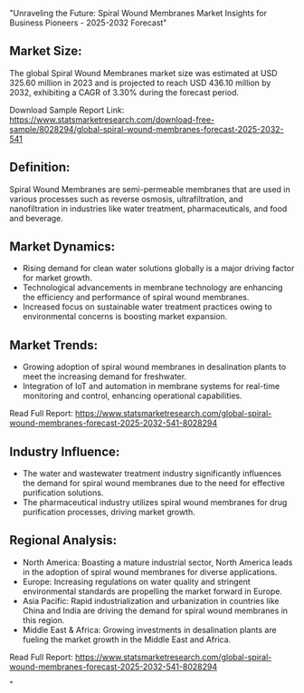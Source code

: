 "Unraveling the Future: Spiral Wound Membranes Market Insights for Business Pioneers - 2025-2032 Forecast"

<html>
<h2>Market Size:</h2>
<p>The global Spiral Wound Membranes market size was estimated at USD 325.60 million in 2023 and is projected to reach USD 436.10 million by 2032, exhibiting a CAGR of 3.30% during the forecast period.</p>
<p>Download Sample Report Link: <a href='https://www.statsmarketresearch.com/download-free-sample/8028294/global-spiral-wound-membranes-forecast-2025-2032-541'>https://www.statsmarketresearch.com/download-free-sample/8028294/global-spiral-wound-membranes-forecast-2025-2032-541</a></p>

<h2>Definition:</h2>
<p>Spiral Wound Membranes are semi-permeable membranes that are used in various processes such as reverse osmosis, ultrafiltration, and nanofiltration in industries like water treatment, pharmaceuticals, and food and beverage.</p>

<h2>Market Dynamics:</h2>
<ul>
<li>Rising demand for clean water solutions globally is a major driving factor for market growth.</li>
<li>Technological advancements in membrane technology are enhancing the efficiency and performance of spiral wound membranes.</li>
<li>Increased focus on sustainable water treatment practices owing to environmental concerns is boosting market expansion.</li>
</ul>

<h2>Market Trends:</h2>
<ul>
<li>Growing adoption of spiral wound membranes in desalination plants to meet the increasing demand for freshwater.</li>
<li>Integration of IoT and automation in membrane systems for real-time monitoring and control, enhancing operational capabilities.</li>
</ul>
<p>Read Full Report: <a href='https://www.statsmarketresearch.com/global-spiral-wound-membranes-forecast-2025-2032-541-8028294'>https://www.statsmarketresearch.com/global-spiral-wound-membranes-forecast-2025-2032-541-8028294</a></p>

<h2>Industry Influence:</h2>
<ul>
<li>The water and wastewater treatment industry significantly influences the demand for spiral wound membranes due to the need for effective purification solutions.</li>
<li>The pharmaceutical industry utilizes spiral wound membranes for drug purification processes, driving market growth.</li>
</ul>

<h2>Regional Analysis:</h2>
<ul>
<li>North America: Boasting a mature industrial sector, North America leads in the adoption of spiral wound membranes for diverse applications.</li>
<li>Europe: Increasing regulations on water quality and stringent environmental standards are propelling the market forward in Europe.</li>
<li>Asia Pacific: Rapid industrialization and urbanization in countries like China and India are driving the demand for spiral wound membranes in this region.</li>
<li>Middle East & Africa: Growing investments in desalination plants are fueling the market growth in the Middle East and Africa.</li>
</ul>
<p>Read Full Report: <a href='https://www.statsmarketresearch.com/global-spiral-wound-membranes-forecast-2025-2032-541-8028294'>https://www.statsmarketresearch.com/global-spiral-wound-membranes-forecast-2025-2032-541-8028294</a></p>
</html>"
